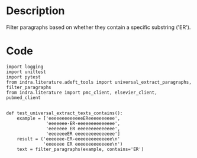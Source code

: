 # Description
Filter paragraphs based on whether they contain a specific substring ('ER').

# Code
```
import logging
import unittest
import pytest
from indra.literature.adeft_tools import universal_extract_paragraphs, filter_paragraphs
from indra.literature import pmc_client, elsevier_client, pubmed_client


def test_universal_extract_texts_contains():
    example = ['eeeeeeeeeeeeeEReeeeeeeeee',
               'eeeeeee-ER-eeeeeeeeeeeeee',
               'eeeeeee ER eeeeeeeeeeeeee',
               'eeeeeeeER eeeeeeeeeeeeeee']
    result = ('eeeeeee-ER-eeeeeeeeeeeeee\n'
              'eeeeeee ER eeeeeeeeeeeeee\n')
    text = filter_paragraphs(example, contains='ER')

```
